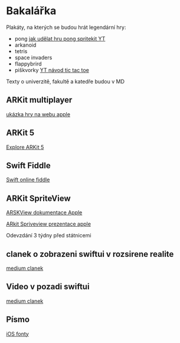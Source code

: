 # Bakalářka

Plakáty, na kterých se budou hrát legendární hry:
* pong [jak udělat hru pong spritekit YT](https://www.youtube.com/watch?v=LdL99CH23E8&t=836s)
* arkanoid
* tetris
* space invaders
* flappybrird
* piškvorky [YT návod tic tac toe](https://www.youtube.com/watch?v=3ZSclLOL0QA)

Texty o univerzitě, fakultě a katedře budou v MD


## ARKit multiplayer
[ukázka hry na webu apple](https://developer.apple.com/documentation/arkit/swiftshot_creating_a_game_for_augmented_reality)

## ARKit 5
[Explore ARKit 5](https://developer.apple.com/videos/play/wwdc2021/10073/)

## Swift Fiddle
[Swift online fiddle](https://swiftfiddle.com/)

## ARKit SpriteView
[ARSKView dokumentace Apple](https://developer.apple.com/documentation/arkit/arskview)

[ARkit Spriveview prezentace apple](https://developer.apple.com/videos/play/wwdc2017/609/)

Odevzdání 3 týdny před státnicemi

## clanek o zobrazeni swiftui v rozsirene realite
[medium clanek](https://betterprogramming.pub/how-to-use-a-swiftui-view-in-anarkit-scenekit-app-d6504d7b92d2)

## Video v pozadi swiftui
[medium clanek](https://betterprogramming.pub/how-to-create-a-looping-video-background-in-swiftui-3-0-b4844553880d)

## Písmo
[iOS fonty](http://iosfonts.com)